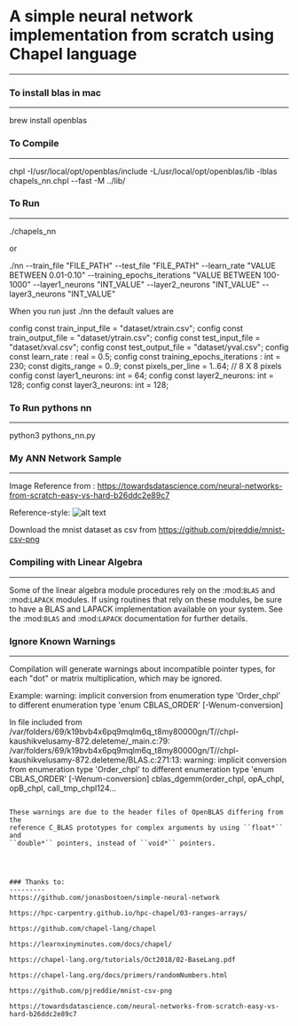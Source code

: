 # A simple neural network implementation from scratch using Chapel language
-------------------------------------------------------------------------


### To install blas in mac
-----------------
brew install openblas


### To Compile
----------

chpl -I/usr/local/opt/openblas/include -L/usr/local/opt/openblas/lib -lblas chapels_nn.chpl --fast  -M ../lib/


### To Run
------

./chapels_nn


or

./nn --train_file "FILE_PATH" --test_file "FILE_PATH" --learn_rate "VALUE BETWEEN 0.01-0.10" --training_epochs_iterations "VALUE BETWEEN 100-1000" --layer1_neurons "INT_VALUE" --layer2_neurons "INT_VALUE" --layer3_neurons "INT_VALUE"



When you run just ./nn the default values are

config const train_input_file = "dataset/xtrain.csv";
config const train_output_file = "dataset/ytrain.csv";
config const test_input_file  = "dataset/xval.csv";
config const test_output_file = "dataset/yval.csv";
config const learn_rate : real = 0.5;
config const training_epochs_iterations : int = 230;
const digits_range      = 0..9;
const pixels_per_line   = 1..64;                // 8 X 8 pixels
config const layer1_neurons: int         = 64;
config const layer2_neurons: int         = 128;
config const layer3_neurons: int         = 128;


### To Run pythons nn
---------------------

python3 pythons_nn.py


### My ANN Network Sample
-----------------

Image Reference from :
https://towardsdatascience.com/neural-networks-from-scratch-easy-vs-hard-b26ddc2e89c7

Reference-style: 
![alt text][logo]

[logo]: https://miro.medium.com/max/840/1*o7VCg1WILHZMVoPAALKWYg.png "My sample network"



Download the mnist dataset as csv from https://github.com/pjreddie/mnist-csv-png 



### Compiling with Linear Algebra
-----------------------------
Some of the linear algebra module procedures rely on the :mod:`BLAS` and
:mod:`LAPACK` modules.  If using routines that rely on these modules,
be sure to have a BLAS and LAPACK implementation available on your system.
See the :mod:`BLAS` and :mod:`LAPACK` documentation for further details.


### Ignore Known Warnings
--------------
Compilation will generate warnings about incompatible pointer types,
for each "dot" or matrix multiplication, which may be ignored.

Example: warning: implicit conversion from enumeration type 'Order_chpl' to
      different enumeration type 'enum CBLAS_ORDER' [-Wenum-conversion]

In file included from /var/folders/69/k19bvb4x6pq9mqlm6q_t8my80000gn/T//chpl-kaushikvelusamy-872.deleteme/_main.c:79:
/var/folders/69/k19bvb4x6pq9mqlm6q_t8my80000gn/T//chpl-kaushikvelusamy-872.deleteme/BLAS.c:271:13: warning: 
      implicit conversion from enumeration type 'Order_chpl' to
      different enumeration type 'enum CBLAS_ORDER'
      [-Wenum-conversion]
cblas_dgemm(order_chpl, opA_chpl, opB_chpl, call_tmp_chpl124...
~~~~~~~~~~~ ^~~~~~~~~~

These warnings are due to the header files of OpenBLAS differing from the
reference C_BLAS prototypes for complex arguments by using ``float*`` and
``double*`` pointers, instead of ``void*`` pointers.




### Thanks to:
---------
https://github.com/jonasbostoen/simple-neural-network

https://hpc-carpentry.github.io/hpc-chapel/03-ranges-arrays/

https://github.com/chapel-lang/chapel

https://learnxinyminutes.com/docs/chapel/

https://chapel-lang.org/tutorials/Oct2018/02-BaseLang.pdf

https://chapel-lang.org/docs/primers/randomNumbers.html

https://github.com/pjreddie/mnist-csv-png

https://towardsdatascience.com/neural-networks-from-scratch-easy-vs-hard-b26ddc2e89c7


